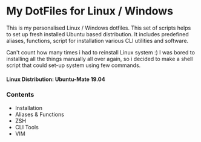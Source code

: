 
# My DotFiles for Linux / Windows

This is my personalised Linux / Windows dotfiles.
This set of scripts helps to set up fresh installed Ubuntu based distribution.
It includes predefined aliases, functions, script for installation various CLI utilities and software.

Can't count how many times i had to reinstall Linux system :)
I was bored to installing all the things manually all over again, so i decided to make a shell script that could set-up system using few commands.

#### Linux Distribution: Ubuntu-Mate 19.04

### Contents

* Installation
* Aliases & Functions
* ZSH 
* CLI Tools
* VIM
